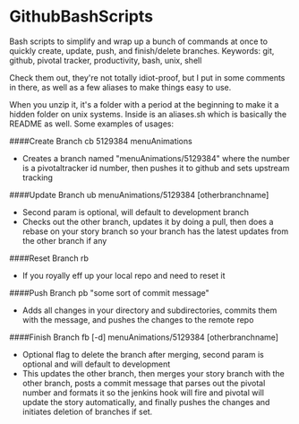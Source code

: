 GithubBashScripts
=================

Bash scripts to simplify and wrap up a bunch of commands at once to quickly create, update, push, and finish/delete branches. Keywords: git, github, pivotal tracker, productivity, bash, unix, shell

Check them out, they're not totally idiot-proof, but I put in some comments in there, as well as a few aliases to make things easy to use. 

When you unzip it, it's a folder with a period at the beginning to make it a hidden folder on unix systems. Inside is an aliases.sh which is basically the README as well. Some examples of usages:

####Create Branch
  cb 5129384 menuAnimations
* Creates a branch named "menuAnimations/5129384" where the number is a pivotaltracker id number, then pushes it to github and sets upstream tracking

####Update Branch
  ub menuAnimations/5129384 [otherbranchname]
* Second param is optional, will default to development branch
* Checks out the other branch, updates it by doing a pull, then does a rebase on your story branch so your branch has the latest updates from the other branch if any

####Reset Branch
  rb
* If you royally eff up your local repo and need to reset it

####Push Branch
  pb "some sort of commit message"
* Adds all changes in your directory and subdirectories, commits them with the message, and pushes the changes to the remote repo

####Finish Branch
  fb [-d] menuAnimations/5129384 [otherbranchname]
* Optional flag to delete the branch after merging, second param is optional and will default to development
* This updates the other branch, then merges your story branch with the other branch, posts a commit message that parses out the pivotal number and formats it so the jenkins hook will fire and pivotal will update the story automatically, and finally pushes the changes and initiates deletion of branches if set.
